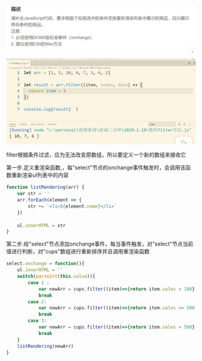 ![66969040933](assets/1669690409331.png)

![66969097772](assets/1669690977728.png)

filter根据条件过滤，应为无法改变原数组，所以要定义一个新的数组来接收它

第一步.定义重渲染函数,，每"select"节点的onchange事件触发时，会调用该函数重新渲染ul列表中的内容

~~~js
function listRendering(arr) {
    var str = ''
    arr.forEach(element => {
        str += `<li>${element.name}</li>`
    })
 
    ul.innerHTML = str
}
~~~

第二步.给"select"节点添加onchange事件，每当事件触发，对"select"节点当前值进行判断，对"cups"数组进行重新排序并且调用重渲染函数

~~~js
select.onchange = function(){
    ul.innerHTML = ''
    switch(parseInt(this.value)){
        case 1 :
            var newArr = cups.filter((item)=>{return item.sales < 100})
            break
        case 2:
            var newArr = cups.filter((item)=>{return item.sales <= 500 && item.sales >= 100})
            break
        case 3:
            var newArr = cups.filter((item)=>{return item.sales > 500})
            break
    }
    listRendering(newArr)
}
 
~~~

